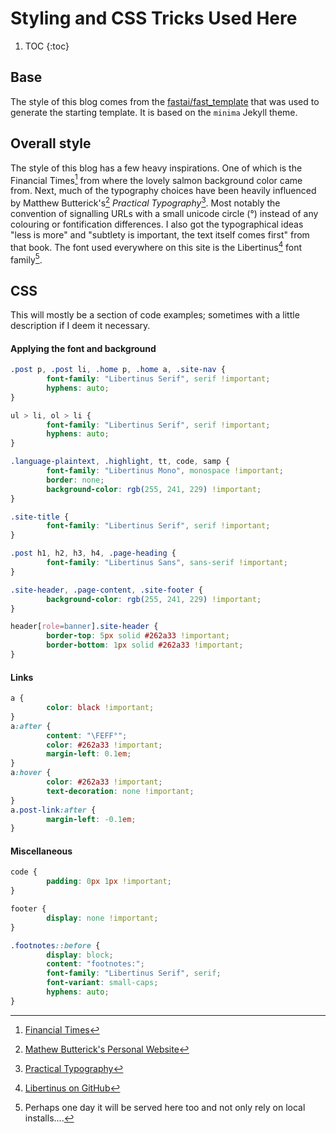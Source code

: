 # Styling and CSS Tricks Used Here

1. TOC
{:toc}

## Base
The style of this blog comes from the [fastai/fast_template](https://github.com/fastai/fast_template) that was used to generate the starting template. It is based on the `minima` Jekyll theme.

## Overall style
The style of this blog has a few heavy inspirations. One of which is the Financial Times[^1] from where the lovely salmon background color came from. Next, much of the typography choices have been heavily influenced by Matthew Butt­erick's[^3] *Practical Typography*[^4]. Most notably the convention of signalling URLs with a small unicode circle (°) instead of any colouring or fontification differences. I also got the typographical ideas "less is more" and "subtlety is important, the text itself comes first" from that book. The font used everywhere on this site is the Libertinus[^5] font family[^2].

## CSS
This will mostly be a section of code examples; sometimes with a little description if I deem it necessary.

#### Applying the font and background
```css
.post p, .post li, .home p, .home a, .site-nav {
        font-family: "Libertinus Serif", serif !important;
        hyphens: auto;
}

ul > li, ol > li {
        font-family: "Libertinus Serif", serif !important;
        hyphens: auto;
}

.language-plaintext, .highlight, tt, code, samp {
        font-family: "Libertinus Mono", monospace !important;
        border: none;
        background-color: rgb(255, 241, 229) !important;
}

.site-title {
        font-family: "Libertinus Serif", serif !important;
}

.post h1, h2, h3, h4, .page-heading {
        font-family: "Libertinus Sans", sans-serif !important;
}

.site-header, .page-content, .site-footer {
        background-color: rgb(255, 241, 229) !important;
}

header[role=banner].site-header {
        border-top: 5px solid #262a33 !important;
        border-bottom: 1px solid #262a33 !important;
}
```

#### Links
```css
a {
        color: black !important;
}
a:after {
        content: "\FEFF°";
        color: #262a33 !important;
        margin-left: 0.1em;
}
a:hover {
        color: #262a33 !important;
        text-decoration: none !important;
}
a.post-link:after {
        margin-left: -0.1em;
}
```


#### Miscellaneous
```css
code {
        padding: 0px 1px !important;
}

footer {
        display: none !important;
}

.footnotes::before {
        display: block;
        content: "footnotes:";
        font-family: "Libertinus Serif", serif;
        font-variant: small-caps;
        hyphens: auto;
}
```

[^1]: [Financial Times](https://www.ft.com/)
[^2]: Perhaps one day it will be served here too and not only rely on local installs....
[^3]: [Mathew Butterick's Personal Website](https://matthewbutterick.com/)
[^4]: [Practical Typography](https://practicaltypography.com/)
[^5]: [Libertinus on GitHub](https://github.com/alerque/libertinus)
